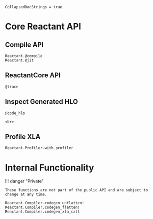 ```@meta
CollapsedDocStrings = true
```

# Core Reactant API

## Compile API

```@docs
Reactant.@compile
Reactant.@jit
```

## ReactantCore API

```@docs
@trace
```

## Inspect Generated HLO

```@docs
@code_hlo
```

```@raw html
<br>
```

## Profile XLA

```@docs
Reactant.Profiler.with_profiler
```

# Internal Functionality

!!! danger "Private"

    These functions are not part of the public API and are subject to change at any time.

```@docs
Reactant.Compiler.codegen_unflatten!
Reactant.Compiler.codegen_flatten!
Reactant.Compiler.codegen_xla_call
```
